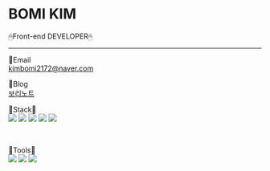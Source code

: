 # BOMI KIM
🖱Front-end DEVELOPER🖱
<hr>


📍Email <br>
kimbomi2172@naver.com <br>

📍Blog <br>
[보리노트](https://bori-note.tistory.com/) <br>

👀Stack👀 <br>
<img src="https://img.shields.io/badge/-HTML-E34F26?style=flat&logo=HTML5&logoColor=white"/>
<img src="https://img.shields.io/badge/-CSS-1572B6?style=flat&logo=CSS3&logoColor=white"/>
<img src="https://img.shields.io/badge/-JavaScript-F7DF1E?style=flat&logo=JavaScript&logoColor=white"/>
<img src="https://img.shields.io/badge/-React-61DAFB?style=flat&logo=React&logoColor=white"/>
<img src="https://img.shields.io/badge/-Vue.js-4FC08D?style=flat&logo=Vue.js&logoColor=white"/>


<br>

👀Tools👀 <br>
<img src="https://img.shields.io/badge/-GitHub-181717?style=flat&logo=GitHub&logoColor=white"/>
<img src="https://img.shields.io/badge/-Slack-4A154B?style=flat&logo=Slack&logoColor=white"/>
<img src="https://img.shields.io/badge/-Notion-000000?style=flat&logo=Notion&logoColor=white"/>

